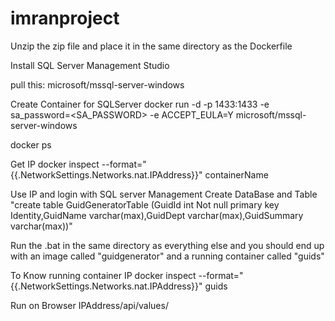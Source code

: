 # imranproject
Unzip the zip file and place it in the same directory as the Dockerfile 

Install SQL Server Management Studio

pull this: microsoft/mssql-server-windows

Create Container for SQLServer
docker run -d -p 1433:1433 -e sa_password=<SA_PASSWORD> -e ACCEPT_EULA=Y microsoft/mssql-server-windows

docker ps

Get IP
docker inspect --format="{{.NetworkSettings.Networks.nat.IPAddress}}" containerName

Use IP and login with SQL server Management
Create DataBase and Table
"create table GuidGeneratorTable (GuidId int Not null primary key Identity,GuidName varchar(max),GuidDept varchar(max),GuidSummary varchar(max))"

Run the .bat in the same directory as everything else and you should end up with an image called "guidgenerator" 
and a running container called "guids"

To Know running container IP 
docker inspect --format="{{.NetworkSettings.Networks.nat.IPAddress}}" guids  

Run on Browser
IPAddress/api/values/

